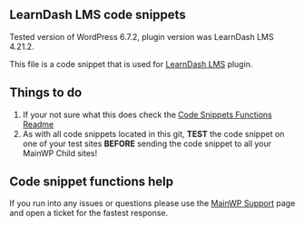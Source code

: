 ## LearnDash LMS code snippets

Tested version of WordPress 6.7.2, plugin version was LearnDash LMS 4.21.2.

This file is a code snippet that is used for [LearnDash LMS](https://www.learndash.com/) plugin. 

## Things to do

1. If your not sure what this does check the [Code Snippets Functions Readme](https://github.com/mainwp/Code-Snippets-Functions/blob/master/README.md)
2. As with all code snippets located in this git, **TEST** the code snippet on one of your test sites **BEFORE** sending the code snippet to all your MainWP Child sites!

## Code snippet functions help

If you run into any issues or questions please use the [MainWP Support](https://mainwp.com/support/) page and open a ticket for the fastest response.
